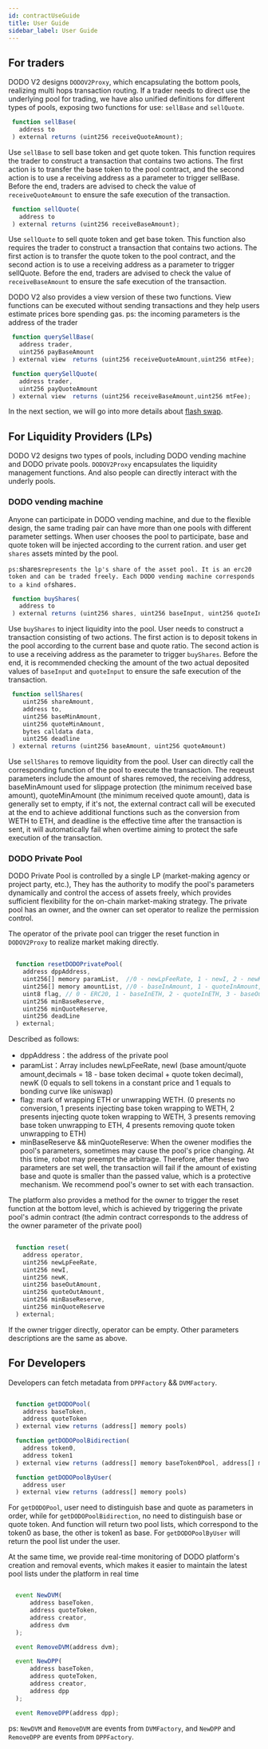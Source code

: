 ```yaml
---
id: contractUseGuide
title: User Guide
sidebar_label: User Guide
---
```


## For traders

DODO V2 designs `DODOV2Proxy`, which encapsulating the bottom pools, realizing multi hops transaction routing. If a trader needs to direct use the underlying pool for trading, we have also unified definitions for different types of pools, exposing two functions for use: `sellBase` and `sellQuote`.

```javascript
 function sellBase(
   address to
 ) external returns (uint256 receiveQuoteAmount);
```

Use `sellBase` to sell base token and get quote token. This function requires the trader to construct a transaction that contains two actions. The first action is to transfer the base token to the pool contract, and the second action is to use a receiving address as a parameter to trigger sellBase. Before the end, traders are advised to check the value of `receiveQuoteAmount` to ensure the safe execution of the transaction.

```javascript
 function sellQuote(
   address to
 ) external returns (uint256 receiveBaseAmount);
```

Use `sellQuote` to sell quote token and get base token. This function also requires the trader to construct a transaction that contains two actions. The first action is to transfer the quote token to the pool contract, and the second action is to use a receiving address as a parameter to trigger sellQuote. Before the end, traders are advised to check the value of `receiveBaseAmount` to ensure the safe execution of the transaction.

DODO V2 also provides a view version of these two functions. View functions can be executed without sending transactions and they help users estimate prices bore spending gas. ps: the incoming parameters is the address of the trader

```javascript
 function querySellBase(
   address trader, 
   uint256 payBaseAmount
 ) external view  returns (uint256 receiveQuoteAmount,uint256 mtFee);

 function querySellQuote(
   address trader, 
   uint256 payQuoteAmount
 ) external view  returns (uint256 receiveBaseAmount,uint256 mtFee);
```

In the next section, we will go into more details about [flash swap](./flashSwap).

## For Liquidity Providers (LPs)

DODO V2 designs two types of pools, including DODO vending machine and DODO private pools. `DODOV2Proxy` encapsulates the liquidity management functions. And also people can directly interact with the underly pools.

### DODO vending machine

Anyone can participate in DODO vending machine, and due to the flexible design, the same trading pair can have more than one pools with different parameter settings. When user chooses the pool to participate, base and quote token will be injected according to the current ration. and user get `shares` assets minted by the pool.

`
ps: `shares` represents the lp's share of the asset pool. It is an erc20 token and can be traded freely. Each DODO vending machine corresponds to a kind of `shares`.
`


```javascript
 function buyShares(
   address to
 ) external returns (uint256 shares, uint256 baseInput, uint256 quoteInput)
```

Use `buyShares` to inject liquidity into the pool. User needs to construct a transaction consisting of two actions. The first action is to deposit tokens in the pool according to the current base and quote ratio. The second action is to use a receiving address as the parameter to trigger `buyShares`. Before the end, it is recommended checking the amount of the two actual deposited values of `baseInput` and `quoteInput` to ensure the safe execution of the transaction.

```javascript
 function sellShares(
    uint256 shareAmount,
    address to,
    uint256 baseMinAmount,
    uint256 quoteMinAmount,
    bytes calldata data,
    uint256 deadline
 ) external returns (uint256 baseAmount, uint256 quoteAmount)
```

Use `sellShares` to remove liquidity from the pool. User can directly call the corresponding function of the pool to execute the transaction. The reqeust parameters include the amount of shares removed, the receiving address, baseMinAmount used for slippage protection (the minimum received base amount), quoteMinAmount (the minimum received quote amount), data is generally set to empty, if it's not, the external contract call will be executed at the end to achieve additional functions such as the conversion from WETH to ETH, and deadline is the effective time after the transaction is sent, it will automatically fail when overtime aiming to protect the safe execution of the transaction.

### DODO Private Pool

DODO Private Pool is controlled by a single LP (market-making agency or project party, etc.), They has the authority to modify the pool's parameters dynamically and control the access of assets freely, which provides sufficient flexibility for the on-chain market-making strategy. The private pool has an owner, and the owner can set operator to realize the permission control.

The operator of the private pool can trigger the reset function in `DODOV2Proxy` to realize market making directly.

```javascript
  
  function resetDODOPrivatePool(
    address dppAddress,
    uint256[] memory paramList,  //0 - newLpFeeRate, 1 - newI, 2 - newK
    uint256[] memory amountList, //0 - baseInAmount, 1 - quoteInAmount, 2 - baseOutAmount, 3- quoteOutAmount
    uint8 flag, // 0 - ERC20, 1 - baseInETH, 2 - quoteInETH, 3 - baseOutETH, 4 - quoteOutETH
    uint256 minBaseReserve,
    uint256 minQuoteReserve,
    uint256 deadLine
  ) external;
```

Described as follows:

- dppAddress：the address of the private pool
- paramList：Array includes newLpFeeRate, newI (base amount/quote amount,decimals = 18 - base token decimal + quote token decimal), newK (0 equals to sell tokens in a constant price and 1 equals to bonding curve like uniswap)
- flag: mark of wrapping ETH or unwrapping WETH. (0 presents no conversion, 1 presents injecting base token wrapping to WETH, 2 presents injecting quote token wrapping to WETH, 3 presents removing base token unwrapping to ETH, 4 presents removing quote token unwrapping to ETH)
- minBaseReserve && minQuoteReserve: When the owener modifies the pool's parameters, sometimes may cause the pool's price changing. At this time, robot may preempt the arbitrage. Therefore, after these two parameters are set well, the transaction will fail if the amount of existing base and quote is smaller than the passed value, which is a protective mechanism. We recommend pool's owner to set with each  transaction.

The platform also provides a method for the owner to trigger the reset function at the bottom level, which is achieved by triggering the private pool's admin contract (the admin contract corresponds to the address of the owner parameter of the private pool)

```javascript
    
  function reset(
    address operator,
    uint256 newLpFeeRate,
    uint256 newI,
    uint256 newK,
    uint256 baseOutAmount,
    uint256 quoteOutAmount,
    uint256 minBaseReserve,
    uint256 minQuoteReserve
  ) external; 
```

If the owner trigger directly, operator can be empty. Other parameters descriptions are the same as above.

## For Developers

Developers can fetch metadata from `DPPFactory` && `DVMFactory`.

```javascript

  function getDODOPool(
    address baseToken,
    address quoteToken
  ) external view returns (address[] memory pools)

  function getDODOPoolBidirection(
    address token0,
    address token1
  ) external view returns (address[] memory baseToken0Pool, address[] memory baseToken1Pool)

  function getDODOPoolByUser(
    address user
  ) external view returns (address[] memory pools)

```
For `getDODOPool`, user need to distinguish base and quote as parameters in order, while for `getDODOPoolBidirection`, no need to distinguish base or quote token. And function will return two pool lists, which correspond to the token0 as base, the other is token1 as base. For `getDODOPoolByUser` will return the pool list under the user.

At the same time, we provide real-time monitoring of DODO platform's creation and removal events, which makes it easier to maintain the latest pool lists under the platform in real time

```javascript

  event NewDVM(
      address baseToken,
      address quoteToken,
      address creator,
      address dvm
  );

  event RemoveDVM(address dvm);

  event NewDPP(
      address baseToken,
      address quoteToken,
      address creator,
      address dpp
  );

  event RemoveDPP(address dpp);
```
ps:  `NewDVM` and `RemoveDVM` are events from `DVMFactory`, and `NewDPP` and `RemoveDPP` are events from `DPPFactory`.

